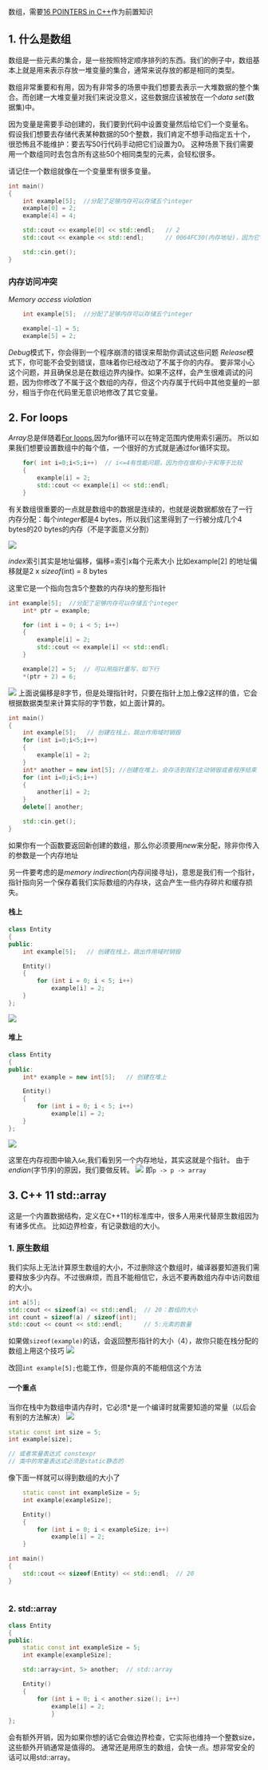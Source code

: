 数组，需要[16 POINTERS in C++](16%20POINTERS%20in%20C++.md)作为前置知识

## 1. 什么是数组

数组是一些元素的集合，是一些按照特定顺序排列的东西。我们的例子中，数组基本上就是用来表示存放一堆变量的集合，通常来说存放的都是相同的类型。

数组非常重要和有用，因为有非常多的场景中我们想要去表示一大堆数据的整个集合。而创建一大堆变量对我们来说没意义，这些数据应该被放在一个*data set*(数据集)中。

因为变量是需要手动创建的，我们要到代码中设置变量然后给它们一个变量名。
假设我们想要去存储代表某种数据的50个整数，我们肯定不想手动指定五十个，很恐怖且不能维护：要去写50行代码手动把它们设置为0。
这种场景下我们需要用一个数组同时去包含所有这些50个相同类型的元素，会轻松很多。

请记住一个数组就像在一个变量里有很多变量。

```cpp
int main()
{
	int example[5];  //分配了足够内存可以存储五个integer
	example[0] = 2;
	example[4] = 4;

	std::cout << example[0] << std::endl;   // 2
	std::cout << example << std::endl;      // 0064FC30(内存地址)，因为它实际一个指针

	std::cin.get();
}
```

### 内存访问冲突
*Memory access violation*

```cpp
	int example[5];  //分配了足够内存可以存储五个integer

	example[-1] = 5;
	example[5] = 2;
```

*Debug*模式下，你会得到一个程序崩溃的错误来帮助你调试这些问题
*Release*模式下，你可能不会受到错误，意味着你已经改动了不属于你的内存。
要非常小心这个问题，并且确保总是在数组边界内操作。如果不这样，会产生很难调试的问题，因为你修改了不属于这个数组的内存，但这个内存属于代码中其他变量的一部分，相当于你在代码里无意识地修改了其它变量。

## 2. For loops

*Array*总是伴随着[For loops](14%20Loops%20in%20C++(for,while%20loops).md#^ebdf13),因为for循环可以在特定范围内使用索引遍历。
所以如果我们想要设置数组中的每个值，一个很好的方式就是通过for循环实现。

```cpp
	for( int i=0;i<5;i++)  // i<=4有性能问题，因为你在做和小于和等于比较
	{
		example[i] = 2;
		std::cout << example[i] << std::endl;
	}
```

有关数组很重要的一点就是数组中的数据是连续的，也就是说数据都放在了一行
内存分配：每个*integer*都是4 bytes，所以我们这里得到了一行被分成几个4 bytes的20 bytes的内存（不是字面意义分割）

![](Pasted%20image%2020230704230608.png)

*index*索引其实是地址偏移，偏移=索引x每个元素大小
比如example\[2] 的地址偏移就是2 x *sizeof*(int) = 8 bytes

这里它是一个指向包含5个整数的内存块的整形指针

```cpp
int example[5];  //分配了足够内存可以存储五个integer
	int* ptr = example;

	for (int i = 0; i < 5; i++)
	{
		example[i] = 2;
		std::cout << example[i] << std::endl;
	}

	example[2] = 5;  // 可以用指针重写，如下行
	*(ptr + 2) = 6;

```
![](Pasted%20image%2020230704231247.png)
上面说偏移是8字节，但是处理指针时，只要在指针上加上像2这样的值，它会根据数据类型来计算实际的字节数，如上面计算的。


```cpp
int main()
{
	int example[5];   // 创建在栈上，跳出作用域时销毁
	for (int i=0;i<5;i++)
	{
		example[i] = 2;
	}
	int* another = new int[5]; //创建在堆上，会存活到我们主动销毁或者程序结束
	for (int i=0;i<5;i++)
	{
		another[i] = 2;
	}
	delete[] another;

	std::cin.get();
}
```

如果你有一个函数要返回新创建的数组，那么你必须要用*new*来分配，除非你传入的参数是一个内存地址

另一件要考虑的是*memory indirection*(内存间接寻址)，意思是我们有一个指针，指针指向另一个保存着我们实际数组的内存块，这会产生一些内存碎片和缓存损失。


#### 栈上
```cpp
class Entity
{
public:
	int example[5];   // 创建在栈上，跳出作用域时销毁	

	Entity()
	{
		for (int i = 0; i < 5; i++)
			example[i] = 2;
	}
};
```
![](Pasted%20image%2020230704232816.png)

#### 堆上
```cpp
class Entity
{
public:
	int* example = new int[5];   // 创建在堆上

	Entity()
	{
		for (int i = 0; i < 5; i++)
			example[i] = 2;
	}
};
```
![](Pasted%20image%2020230704233052.png)

这里在内存视图中输入`&e`,我们看到另一个内存地址，其实这就是个指针。
由于*endian*(字节序)的原因，我们要做反转。
![](Pasted%20image%2020230704233253.png)
即`p -> p -> array`

## 3. C++ 11 std::array

这是一个内置数据结构，定义在C++11的标准库中，很多人用来代替原生数组因为有诸多优点。
比如边界检查，有记录数组的大小。

### 1. 原生数组
我们实际上无法计算原生数组的大小，不过删除这个数组时，编译器要知道我们需要释放多少内存。不过很麻烦，而且不能相信它，永远不要再数组内存中访问数组的大小。

```cpp
int a[5];
std::cout << sizeof(a) << std::endl;  // 20：数组的大小
int count = sizeof(a) / sizeof(int);
std::cout << count << std::endl;      // 5:元素的数量
```

如果做`sizeof(example)`的话，会返回整形指针的大小（4），故你只能在栈分配的数组上用这个技巧
![](Pasted%20image%2020230704234722.png)

改回`int example[5];`也能工作，但是你真的不能相信这个方法

#### 一个重点
当你在栈中为数组申请内存时，它必须\*是一个编译时就需要知道的常量（以后会有别的方法解决）
![](Pasted%20image%2020230704234937.png)

```cpp
static const int size = 5;
int example[size];

// 或者常量表达式 constexpr
// 类中的常量表达式必须是static静态的
```

像下面一样就可以得到数组的大小了
```cpp
	static const int exampleSize = 5;
	int example[exampleSize];

	Entity()
	{
		for (int i = 0; i < exampleSize; i++)
			example[i] = 2;
	}

int main()
{
	std::cout << sizeof(Entity) << std::endl;  // 20
}
	
```

### 2. std::array
```cpp
class Entity
{
public:
	static const int exampleSize = 5;
	int example[exampleSize];

	std::array<int, 5> another;  // std::array

	Entity()
	{
		for (int i = 0; i < another.size(); i++)
			example[i] = 2;
			}
};

```

会有额外开销，因为如果你想的话它会做边界检查，它实际也维持一个整数size，这些额外开销通常是值得的。
通常还是用原生的数组，会快一点。想非常安全的话可以用std::array。